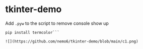 # tkinter-demo
Add ```.pyw``` to the script to remove console show up

```pip install tkinterdnd2
pip install termcolor```

![](https://github.com/nemo6/tkinter-demo/blob/main/c1.png)
